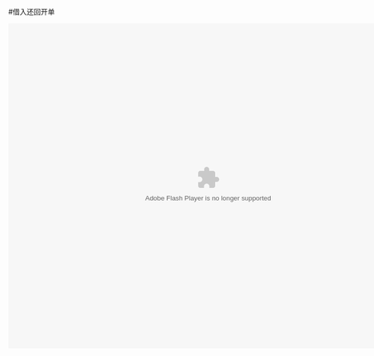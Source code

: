#借入还回开单

<embed src="http://resource.3cwdb.com/kailong-donghua/F300002201108080210.swf" width="800" height="650"  pluginspage="http://www.macromedia.com/go/getflashplayer" 
type="application/x-shockwave-flash" ></embed>

